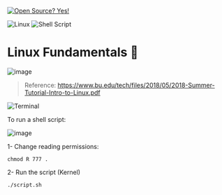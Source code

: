 [![Open Source? Yes!](https://badgen.net/badge/Open%20Source%20%3F/Yes%21/blue?icon=github)](https://github.com/Naereen/badges/)

![Linux](https://img.shields.io/badge/Linux-FCC624?style=for-the-badge&logo=linux&logoColor=black) ![Shell Script](https://img.shields.io/badge/shell_script-%23121011.svg?style=for-the-badge&logo=gnu-bash&logoColor=white)

# Linux Fundamentals 🐧

![image](https://user-images.githubusercontent.com/60454486/170843430-4ffb9d7b-6e19-4027-a48a-d61cb47f6365.png)

> Reference: https://www.bu.edu/tech/files/2018/05/2018-Summer-Tutorial-Intro-to-Linux.pdf


![Terminal](https://badgen.net/badge/icon/terminal?icon=terminal&label)

To run a shell script:

![image](https://user-images.githubusercontent.com/60454486/170837280-3463207e-e4b1-48b5-baaa-729eac0638c9.png)


1- Change reading permissions:
```
chmod R 777 .
```

2- Run the script (Kernel)
```
./script.sh
```
